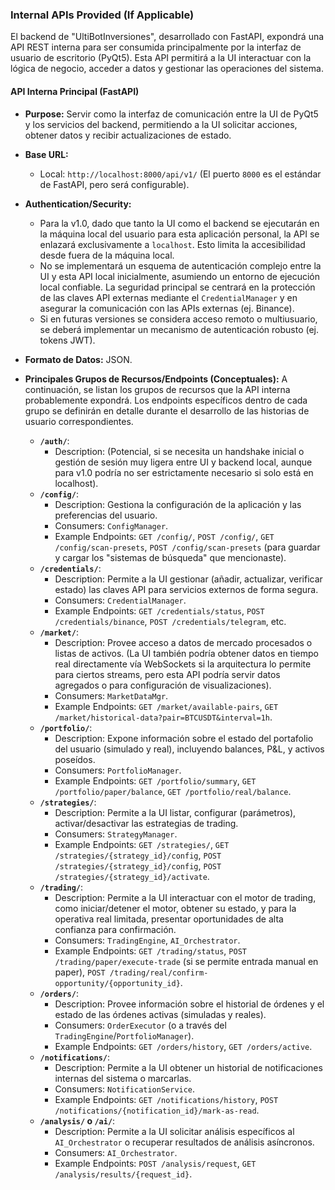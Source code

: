 ### Internal APIs Provided (If Applicable)

El backend de "UltiBotInversiones", desarrollado con FastAPI, expondrá una API REST interna para ser consumida principalmente por la interfaz de usuario de escritorio (PyQt5). Esta API permitirá a la UI interactuar con la lógica de negocio, acceder a datos y gestionar las operaciones del sistema.

#### API Interna Principal (FastAPI)

- **Purpose:** Servir como la interfaz de comunicación entre la UI de PyQt5 y los servicios del backend, permitiendo a la UI solicitar acciones, obtener datos y recibir actualizaciones de estado.
- **Base URL:**
  - Local: `http://localhost:8000/api/v1/` (El puerto `8000` es el estándar de FastAPI, pero será configurable).
- **Authentication/Security:**
  - Para la v1.0, dado que tanto la UI como el backend se ejecutarán en la máquina local del usuario para esta aplicación personal, la API se enlazará exclusivamente a `localhost`. Esto limita la accesibilidad desde fuera de la máquina local.
  - No se implementará un esquema de autenticación complejo entre la UI y esta API local inicialmente, asumiendo un entorno de ejecución local confiable. La seguridad principal se centrará en la protección de las claves API externas mediante el `CredentialManager` y en asegurar la comunicación con las APIs externas (ej. Binance).
  - Si en futuras versiones se considera acceso remoto o multiusuario, se deberá implementar un mecanismo de autenticación robusto (ej. tokens JWT).

- **Formato de Datos:** JSON.

- **Principales Grupos de Recursos/Endpoints (Conceptuales):**
    A continuación, se listan los grupos de recursos que la API interna probablemente expondrá. Los endpoints específicos dentro de cada grupo se definirán en detalle durante el desarrollo de las historias de usuario correspondientes.

    * **`/auth/`**:
        * Description: (Potencial, si se necesita un handshake inicial o gestión de sesión muy ligera entre UI y backend local, aunque para v1.0 podría no ser estrictamente necesario si solo está en localhost).
    * **`/config/`**:
        * Description: Gestiona la configuración de la aplicación y las preferencias del usuario.
        * Consumers: `ConfigManager`.
        * Example Endpoints: `GET /config/`, `POST /config/`, `GET /config/scan-presets`, `POST /config/scan-presets` (para guardar y cargar los "sistemas de búsqueda" que mencionaste).
    * **`/credentials/`**:
        * Description: Permite a la UI gestionar (añadir, actualizar, verificar estado) las claves API para servicios externos de forma segura.
        * Consumers: `CredentialManager`.
        * Example Endpoints: `GET /credentials/status`, `POST /credentials/binance`, `POST /credentials/telegram`, etc.
    * **`/market/`**:
        * Description: Provee acceso a datos de mercado procesados o listas de activos. (La UI también podría obtener datos en tiempo real directamente vía WebSockets si la arquitectura lo permite para ciertos streams, pero esta API podría servir datos agregados o para configuración de visualizaciones).
        * Consumers: `MarketDataMgr`.
        * Example Endpoints: `GET /market/available-pairs`, `GET /market/historical-data?pair=BTCUSDT&interval=1h`.
    * **`/portfolio/`**:
        * Description: Expone información sobre el estado del portafolio del usuario (simulado y real), incluyendo balances, P&L, y activos poseídos.
        * Consumers: `PortfolioManager`.
        * Example Endpoints: `GET /portfolio/summary`, `GET /portfolio/paper/balance`, `GET /portfolio/real/balance`.
    * **`/strategies/`**:
        * Description: Permite a la UI listar, configurar (parámetros), activar/desactivar las estrategias de trading.
        * Consumers: `StrategyManager`.
        * Example Endpoints: `GET /strategies/`, `GET /strategies/{strategy_id}/config`, `POST /strategies/{strategy_id}/config`, `POST /strategies/{strategy_id}/activate`.
    * **`/trading/`**:
        * Description: Permite a la UI interactuar con el motor de trading, como iniciar/detener el motor, obtener su estado, y para la operativa real limitada, presentar oportunidades de alta confianza para confirmación.
        * Consumers: `TradingEngine`, `AI_Orchestrator`.
        * Example Endpoints: `GET /trading/status`, `POST /trading/paper/execute-trade` (si se permite entrada manual en paper), `POST /trading/real/confirm-opportunity/{opportunity_id}`.
    * **`/orders/`**:
        * Description: Provee información sobre el historial de órdenes y el estado de las órdenes activas (simuladas y reales).
        * Consumers: `OrderExecutor` (o a través del `TradingEngine`/`PortfolioManager`).
        * Example Endpoints: `GET /orders/history`, `GET /orders/active`.
    * **`/notifications/`**:
        * Description: Permite a la UI obtener un historial de notificaciones internas del sistema o marcarlas.
        * Consumers: `NotificationService`.
        * Example Endpoints: `GET /notifications/history`, `POST /notifications/{notification_id}/mark-as-read`.
    * **`/analysis/` o `/ai/`**:
        * Description: Permite a la UI solicitar análisis específicos al `AI_Orchestrator` o recuperar resultados de análisis asíncronos.
        * Consumers: `AI_Orchestrator`.
        * Example Endpoints: `POST /analysis/request`, `GET /analysis/results/{request_id}`.
